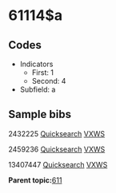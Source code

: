 # 61114$a

## Codes

-   Indicators
    -   First: 1
    -   Second: 4
-   Subfield: a

## Sample bibs

2432225 [Quicksearch](https://search.library.yale.edu/catalog/2432225) [VXWS](http://prodorbis.library.yale.edu:7014/vxws/GetHoldingsService?bibId=2432225)

2459236 [Quicksearch](https://search.library.yale.edu/catalog/2459236) [VXWS](http://prodorbis.library.yale.edu:7014/vxws/GetHoldingsService?bibId=2459236)

13407447 [Quicksearch](https://search.library.yale.edu/catalog/13407447) [VXWS](http://prodorbis.library.yale.edu:7014/vxws/GetHoldingsService?bibId=13407447)

**Parent topic:**[611](../../tags/611/611.md)

